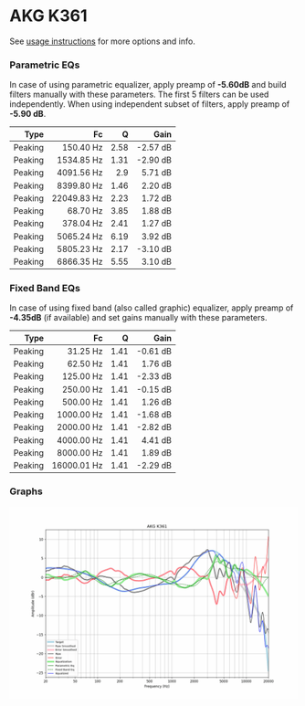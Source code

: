 # AKG K361
See [usage instructions](https://github.com/jaakkopasanen/AutoEq#usage) for more options and info.

### Parametric EQs
In case of using parametric equalizer, apply preamp of **-5.60dB** and build filters manually
with these parameters. The first 5 filters can be used independently.
When using independent subset of filters, apply preamp of **-5.90 dB**.

| Type    | Fc          |    Q | Gain     |
|--------:|------------:|-----:|---------:|
| Peaking | 150.40 Hz   | 2.58 | -2.57 dB |
| Peaking | 1534.85 Hz  | 1.31 | -2.90 dB |
| Peaking | 4091.56 Hz  | 2.9  | 5.71 dB  |
| Peaking | 8399.80 Hz  | 1.46 | 2.20 dB  |
| Peaking | 22049.83 Hz | 2.23 | 1.72 dB  |
| Peaking | 68.70 Hz    | 3.85 | 1.88 dB  |
| Peaking | 378.04 Hz   | 2.41 | 1.27 dB  |
| Peaking | 5065.24 Hz  | 6.19 | 3.92 dB  |
| Peaking | 5805.23 Hz  | 2.17 | -3.10 dB |
| Peaking | 6866.35 Hz  | 5.55 | 3.10 dB  |

### Fixed Band EQs
In case of using fixed band (also called graphic) equalizer, apply preamp of **-4.35dB**
(if available) and set gains manually with these parameters.

| Type    | Fc          |    Q | Gain     |
|--------:|------------:|-----:|---------:|
| Peaking | 31.25 Hz    | 1.41 | -0.61 dB |
| Peaking | 62.50 Hz    | 1.41 | 1.76 dB  |
| Peaking | 125.00 Hz   | 1.41 | -2.33 dB |
| Peaking | 250.00 Hz   | 1.41 | -0.15 dB |
| Peaking | 500.00 Hz   | 1.41 | 1.26 dB  |
| Peaking | 1000.00 Hz  | 1.41 | -1.68 dB |
| Peaking | 2000.00 Hz  | 1.41 | -2.82 dB |
| Peaking | 4000.00 Hz  | 1.41 | 4.41 dB  |
| Peaking | 8000.00 Hz  | 1.41 | 1.89 dB  |
| Peaking | 16000.01 Hz | 1.41 | -2.29 dB |

### Graphs
![](./AKG%20K361.png)
